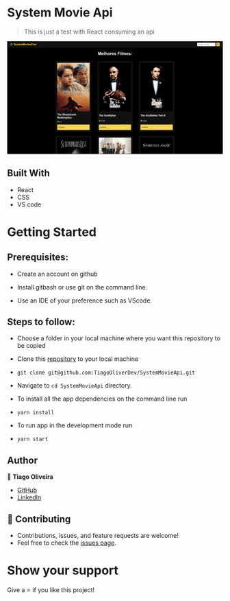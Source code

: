 # System Movie Api
> This is just a test with React consuming an api

![System](https://github.com/TiagoOliverDev/SystemMovieApi/blob/main/src/assets/home.png)

## Built With

- React
- CSS
- VS code

<!-- ## Live Demo

- [Live Demo](https://meri-mg-portfolio.netlify.app/) -->


# Getting Started
## Prerequisites:


- Create an account on github

- Install gitbash or use git on the command line.

- Use an IDE of your preference such as VScode.

## Steps to follow:

- Choose a folder in your local machine where you want this repository to be copied

- Clone this [repository](https://github.com/TiagoOliverDev/SystemMovieApi) to your local machine 
- ```
  git clone git@github.com:TiagoOliverDev/SystemMovieApi.git
  ```

- Navigate to `cd SystemMovieApi`  directory.

- To install all the app dependencies on the command line run
- ```
  yarn install
  ``` 
- To run app in the development mode run 
- ```
  yarn start
  ```


## Author

:man: **Tiago Oliveira**

- [GitHub](https://github.com/TiagoOliverDev/)
- [LinkedIn](https://www.linkedin.com/in/tiago-oliveira-49a2a6205/)

## 🤝 Contributing
- Contributions, issues, and feature requests are welcome!
- Feel free to check the [issues page](https://github.com/TiagoOliverDev/SystemMovieApi/issues).

# Show your support
Give a ⭐ if you like this project!



